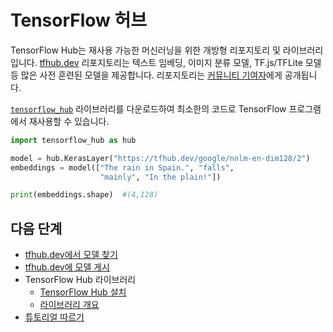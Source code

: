 # TensorFlow 허브

TensorFlow Hub는 재사용 가능한 머신러닝을 위한 개방형 리포지토리 및 라이브러리입니다. [tfhub.dev](https://tfhub.dev) 리포지토리는 텍스트 임베딩, 이미지 분류 모델, TF.js/TFLite 모델 등 많은 사전 훈련된 모델을 제공합니다. 리포지토리는 [커뮤니티 기여자](https://tfhub.dev/s?subtype=publisher)에게 공개됩니다.

[`tensorflow_hub`](https://github.com/tensorflow/hub) 라이브러리를 다운로드하여 최소한의 코드로 TensorFlow 프로그램에서 재사용할 수 있습니다.

```python
import tensorflow_hub as hub

model = hub.KerasLayer("https://tfhub.dev/google/nnlm-en-dim128/2")
embeddings = model(["The rain in Spain.", "falls",
                    "mainly", "In the plain!"])

print(embeddings.shape)  #(4,128)
```

## 다음 단계

- [tfhub.dev에서 모델 찾기](https://tfhub.dev)
- [tfhub.dev에 모델 게시](publish.md)
- TensorFlow Hub 라이브러리
    - [TensorFlow Hub 설치](installation.md)
    - [라이브러리 개요](lib_overview.md)
- [튜토리얼 따르기](tutorials)
